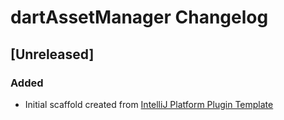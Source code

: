 <!-- Keep a Changelog guide -> https://keepachangelog.com -->

# dartAssetManager Changelog

## [Unreleased]
### Added
- Initial scaffold created from [IntelliJ Platform Plugin Template](https://github.com/JetBrains/intellij-platform-plugin-template)
